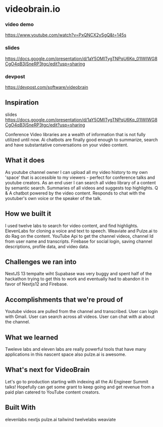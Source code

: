 # videobrain.io


### video demo
https://www.youtube.com/watch?v=PxQNCX2ySgQ&t=145s

### slides
https://docs.google.com/presentation/d/1aY5OMITygTNPqU6Kq_01lWIWG8CgO4qB3jSneRP3tgc/edit?usp=sharing

### devpost
https://devpost.com/software/videobrain

## Inspiration
slides https://docs.google.com/presentation/d/1aY5OMITygTNPqU6Kq_01lWIWG8CgO4qB3jSneRP3tgc/edit?usp=sharing

Conference Video libraries are a wealth of information that is not fully utilized until now. Ai chatbots are finally good enough to summarize, search and have substantative conversations on your video content.

## What it does
As youtube channel owner I can upload all my video history to my own 'space' that is accessible to my viewers - perfect for conference talks and youtube creators.
As an end user I can search all video library of a content by semantic search.
Summaries of all videos and suggests top highlights.
Q & A chatbot powered by the video content.
Responds to chat with the youtuber's own voice or the speaker of the talk.
## How we built it
I used twelve labs to search for video content, and find highlights. ElevenLabs for cloning a voice and text to speech. Weaviate and Pulze.ai to do Rag on the content. YouTube Api to get the channel videos, channel Id from user name and transcripts. Firebase for social login, saving channel descriptions, profile data, and video data.

## Challenges we ran into
NextJS 13 tempalte wiht Supabase was very buggy and spent half of the hackathon trying to get this to work and eventually had to abandon it in favor of Nextjs12 and Firebase.

## Accomplishments that we're proud of
Youtube videos are pulled from the channel and transcribed. User can login with Gmail. User can search across all videos. User can chat with ai about the channel.

## What we learned
Tweleve labs and eleven labs are really powerful tools that have many applications in this nascent space also pulze.ai is awesome.

## What's next for VideoBrain
Let's go to production starting with indexing all the Ai Engineer Summit talks! Hopefully can get some grant to keep going and get revenue from a paid plan catered to YouTube content creators.

## Built With
elevenlabs
nextjs
pulze.ai
tailwind
twelvelabs
weaviate